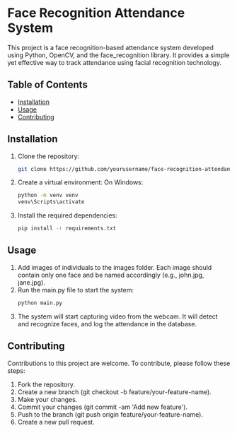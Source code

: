# Face Recognition Attendance System

This project is a face recognition-based attendance system developed using Python, OpenCV, and the face_recognition library. It provides a simple yet effective way to track attendance using facial recognition technology.

## Table of Contents

- [Installation](#installation)
- [Usage](#usage)
- [Contributing](#contributing)

## Installation


1. Clone the repository:

   ```bash
   git clone https://github.com/yourusername/face-recognition-attendance-system.git

2. Create a virtual environment:
  On Windows:
   ```bash
   python -m venv venv
   venv\Scripts\activate
   

3. Install the required dependencies:
   ```bash
   pip install -r requirements.txt


## Usage

1. Add images of individuals to the images folder. Each image should contain only one face and be named accordingly (e.g., john.jpg, jane.jpg).
2. Run the main.py file to start the system:
   ```bash
   python main.py
3. The system will start capturing video from the webcam. It will detect and recognize faces, and log the attendance in the database.
   
## Contributing

Contributions to this project are welcome. To contribute, please follow these steps:

1. Fork the repository.
2. Create a new branch (git checkout -b feature/your-feature-name).
3. Make your changes.
4. Commit your changes (git commit -am 'Add new feature').
5. Push to the branch (git push origin feature/your-feature-name).
6. Create a new pull request.




